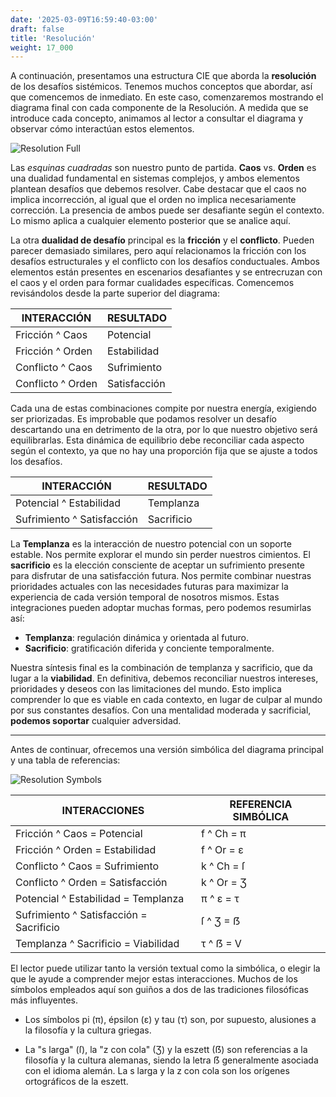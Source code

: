 ```yaml
---
date: '2025-03-09T16:59:40-03:00'
draft: false
title: 'Resolución'
weight: 17_000
---
```


A continuación, presentamos una estructura CIE que aborda la **resolución** de los desafíos sistémicos. Tenemos muchos conceptos que abordar, así que comencemos de inmediato. En este caso, comenzaremos mostrando el diagrama final con cada componente de la Resolución. A medida que se introduce cada concepto, animamos al lector a consultar el diagrama y observar cómo interactúan estos elementos.

![Resolution Full](../../../img/resolutionFull.svg)

Las *esquinas cuadradas* son nuestro punto de partida. **Caos** vs. **Orden** es una dualidad fundamental en sistemas complejos, y ambos elementos plantean desafíos que debemos resolver. Cabe destacar que el caos no implica incorrección, al igual que el orden no implica necesariamente corrección. La presencia de ambos puede ser desafiante según el contexto. Lo mismo aplica a cualquier elemento posterior que se analice aquí.

La otra **dualidad de desafío** principal es la **fricción** y el **conflicto**. Pueden parecer demasiado similares, pero aquí relacionamos la fricción con los desafíos estructurales y el conflicto con los desafíos conductuales. Ambos elementos están presentes en escenarios desafiantes y se entrecruzan con el caos y el orden para formar cualidades específicas. Comencemos revisándolos desde la parte superior del diagrama:

| **INTERACCIÓN** | **RESULTADO** |
|---|---|
| Fricción ^ Caos | Potencial |
| Fricción ^ Orden | Estabilidad |
| Conflicto ^ Caos | Sufrimiento |
| Conflicto ^ Orden | Satisfacción |

Cada una de estas combinaciones compite por nuestra energía, exigiendo ser priorizadas. Es improbable que podamos resolver un desafío descartando una en detrimento de la otra, por lo que nuestro objetivo será equilibrarlas. Esta dinámica de equilibrio debe reconciliar cada aspecto según el contexto, ya que no hay una proporción fija que se ajuste a todos los desafíos.

| **INTERACCIÓN** | **RESULTADO** |
|---|---|
| Potencial ^ Estabilidad | Templanza |
| Sufrimiento ^ Satisfacción | Sacrificio |

La **Templanza** es la interacción de nuestro potencial con un soporte estable. Nos permite explorar el mundo sin perder nuestros cimientos. El **sacrificio** es la elección consciente de aceptar un sufrimiento presente para disfrutar de una satisfacción futura. Nos permite combinar nuestras prioridades actuales con las necesidades futuras para maximizar la experiencia de cada versión temporal de nosotros mismos. Estas integraciones pueden adoptar muchas formas, pero podemos resumirlas así:

- **Templanza**: regulación dinámica y orientada al futuro. 
- **Sacrificio**: gratificación diferida y conciente temporalmente.

Nuestra síntesis final es la combinación de templanza y sacrificio, que da lugar a la **viabilidad**. En definitiva, debemos reconciliar nuestros intereses, prioridades y deseos con las limitaciones del mundo. Esto implica comprender lo que es viable en cada contexto, en lugar de culpar al mundo por sus constantes desafíos. Con una mentalidad moderada y sacrificial, **podemos soportar** cualquier adversidad.

---

Antes de continuar, ofrecemos una versión simbólica del diagrama principal y una tabla de referencias:

![Resolution Symbols](../../../img/resolution.svg)

| **INTERACCIONES** | **REFERENCIA SIMBÓLICA** |
| --- | --- |
| Fricción ^ Caos = Potencial | f ^ Ch = π |
| Fricción ^ Orden = Estabilidad | f ^ Or = ε |
| Conflicto ^ Caos = Sufrimiento | k ^ Ch = ſ |
| Conflicto ^ Orden = Satisfacción | k ^ Or = Ʒ |
| Potencial ^ Estabilidad = Templanza | π ^ ε = τ |
| Sufrimiento ^ Satisfacción = Sacrificio | ſ ^ Ʒ = ẞ |
| Templanza ^ Sacrificio = Viabilidad | τ ^ ẞ = V |

El lector puede utilizar tanto la versión textual como la simbólica, o elegir la que le ayude a comprender mejor estas interacciones. Muchos de los símbolos empleados aquí son guiños a dos de las tradiciones filosóficas más influyentes.

- Los símbolos pi (π), épsilon (ε) y tau (τ) son, por supuesto, alusiones a la filosofía y la cultura griegas.

- La "s larga" (ſ), la "z con cola" (Ʒ) y la eszett (ẞ) son referencias a la filosofía y la cultura alemanas, siendo la letra ẞ generalmente asociada con el idioma alemán. La s larga y la z con cola son los orígenes ortográficos de la eszett.
